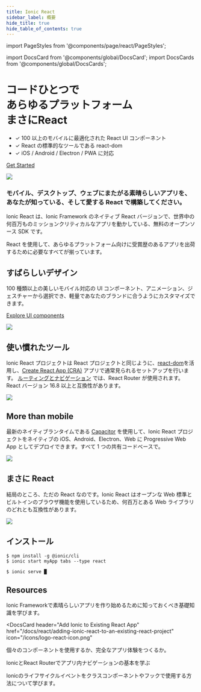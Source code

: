 ```yaml
---
title: Ionic React
sidebar_label: 概要
hide_title: true
hide_table_of_contents: true
---
```


import PageStyles from '@components/page/react/PageStyles';

import DocsCard from '@components/global/DocsCard';
import DocsCards from '@components/global/DocsCards';

<head>
  <title>Ionic Reactでアプリをつくろう: Framework and Documentation</title>
  <meta
    name="description"
    content="One codebase, any platform, just React. View our documentation for creating apps with Ionic React—the native React version of Ionic Framework's open-source SDK."
  />
</head>

<PageStyles>

<div className='flex main-flex'>
  <div className="pull-left">
  <h1>コードひとつで <br/> あらゆるプラットフォーム <br/> <strong>まさにReact</strong></h1>

- ✓ 100 以上のモバイルに最適化された React UI コンポーネント
- ✓ React の標準的なツールである react-dom
- ✓ iOS / Android / Electron / PWA に対応

[Get Started](#installation)

  </div>

  <div className="pull-right">
  <img src="/docs/img/frameworks/react-logo.png" />
  </div>
</div>

### モバイル、デスクトップ、ウェブにまたがる素晴らしいアプリを、あなたが知っている、そして愛する React で構築してください。

Ionic React は、Ionic Framework のネイティブ React バージョンで、世界中の何百万ものミッションクリティカルなアプリを動かしている、無料のオープンソース SDK です。

React を使用して、あらゆるプラットフォーム向けに受賞歴のあるアプリを出荷するために必要なすべてが揃っています。

<div className="flex" >

<div className="pull-left">

## すばらしいデザイン

100 種類以上の美しいモバイル対応の UI コンポーネント、アニメーション、ジェスチャーから選択でき、軽量であなたのブランドに合うようにカスタマイズできます。

[Explore UI components](/docs/components)

</div>

<div className="pull-right">
  <img src="/docs/icons/feature-guide-components-icon.png" />
</div>

</div>

<div className="flex reverse" >

<div className="pull-left">

## 使い慣れたツール

Ionic React プロジェクトは React プロジェクトと同じように、[react-dom](https://react.dev/reference/react-dom)を活用し、[Create React App (CRA)](https://github.com/facebook/create-react-app) アプリで通常見られるセットアップを行います。 [ルーティングとナビゲーション](/docs/react/navigation) では、React Router が使用されます。
React バージョン 16.8 以上と互換性があります。

</div>

<div className="pull-right">
  <img src="/docs/img/frameworks/react-cli.png" className="cli" />
</div>

</div>

<div className="flex">

<div className="pull-left">

## More than mobile

最新のネイティブランタイムである [Capacitor](https://capacitorjs.com) を使用して、Ionic React プロジェクトをネイティブの iOS、Android、Electron、Web に Progressive Web App としてデプロイできます。すべて 1 つの共有コードベースで。

</div>

<div className="pull-right">
  <img src="/docs/img/native-platforms/group-shot.png" />
</div>

</div>

<div className="flex reverse">

  <div className="pull-left">

## まさに React

結局のところ、ただの React なのです。Ionic React はオープンな Web 標準とビルトインのブラウザ機能を使用しているため、何百万とある Web ライブラリのどれとも互換性があります。

  </div>

<div className="pull-right">
  <img src="/docs/img/frameworks/react.svg" />
</div>

</div>

## インストール

```shell-session
$ npm install -g @ionic/cli
$ ionic start myApp tabs --type react

$ ionic serve █
```

## Resources

<DocsCards>
  <DocsCard header="はじめ方" href="react/your-first-app" icon="/icons/feature-component-actionsheet-icon.png">
    <p>Ionic Frameworkで素晴らしいアプリを作り始めるために知っておくべき基礎知識を学びます。</p>
  </DocsCard>

<DocsCard
  header="Add Ionic to Existing React App"
  href="/docs/react/adding-ionic-react-to-an-existing-react-project"
  icon="/icons/logo-react-icon.png"
>
  <p>個々のコンポーネントを使用するか、完全なアプリ体験をつくるか。</p>
</DocsCard>

<DocsCard header="ナビゲーション" href="react/navigation" icon="/icons/feature-component-navigation-icon.png">
  <p>IonicとReact Routerでアプリ内ナビゲーションの基本を学ぶ</p>
</DocsCard>

<DocsCard header="ライフサイクル" href="react/lifecycle" icon="/icons/feature-guide-components-icon.png">
  <p>Ionicのライフサイクルイベントをクラスコンポーネントやフックで使用する方法について学びます。</p>
</DocsCard>

</DocsCards>

</PageStyles>

